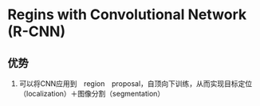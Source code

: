 # Regins with Convolutional Network (R-CNN)

## 优势
1. 可以将CNN应用到　region　proposal，自顶向下训练，从而实现目标定位（localization）＋图像分割（segmentation）
